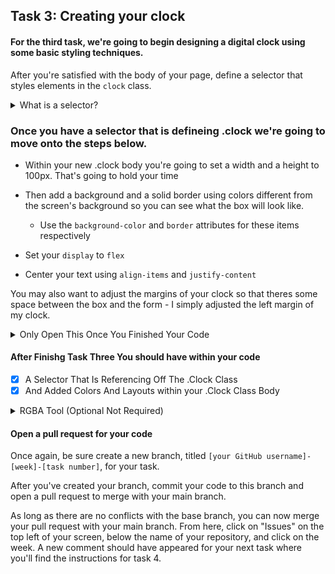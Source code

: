 ## Task 3: Creating your clock

#### For the third task, we're going to begin designing a digital clock using some basic styling techniques.

After you're satisfied with the body of your page, define a selector that styles elements in the `clock` class.

<details><summary>What is a selector?</summary>
<p>

#### CSS selectors are used to "find" (or select) the HTML elements (which is going to be our time div) that you want to style.

```css
.Clock{

}
```

</p>
</details>

### Once you have a selector that is defineing .clock we're going to move onto the steps below.
- Within your new .clock body you're going to set a width and a height to 100px. That's going to hold your time  
- Then add a background and a solid border using colors different from the screen's background so you can see what the box will look like.
  - Use the `background-color` and `border` attributes for these items respectively

- Set your `display` to `flex` 
- Center your text using `align-items` and `justify-content` 

You may also want to adjust the margins of your clock so that theres some space between the box and the form - I simply adjusted the left margin of my clock.

<details><summary>Only Open This Once You Finished Your Code</summary>
<p>


```css
.Clock{
    width: 100px;
    height: 100px;
    background-color: aqua;
    border: black;
    display: flex;
    align-items: center;
    justify-content: center;
    margin-left: 10px;
}
```


</p>
</details>

#### After Finishg Task Three You should have within your code
- [x] A Selector That Is Referencing Off The .Clock Class
- [x] And Added Colors And Layouts within your .Clock Class Body

<details><summary>RGBA Tool (Optional Not Required)</summary>
<p>

The RGBA tool is just a way to increase color output of your choosing. It is in no way required within this program but if you're wanting to do more research about it we encourge you guys to do so!

![picture](https://i.imgur.com/bsQld9J.png)

The first number in each line represents the x-offset which is the horizontal distance from which you want the object to appear. The second number is the y-offset - the vertical distance from which the box will appear. The third number is the blur radius - a larger blur radius will create a bigger shadow and vice versa.

Lastly is the color. I used the rgba() tool to define my color. The first 3 numbers represent the amount of red, green, and blue in the color, respectively. The fourth number is the opacity on a scale from 0 to 1, with 0 being complete transparency and 1 being fully opaque.


</p>
</details>

#### Open a pull request for your code

Once again, be sure create a new branch, titled `[your GitHub username]-[week]-[task number]`, for your task.  

After you've created your branch, commit your code to this branch and open a pull request to merge with your main branch.  

As long as there are no conflicts with the base branch, you can now merge your pull request with your main branch. From here, click on "Issues" on the top left of your screen, below the name of your repository, and click on the week. A new comment should have appeared for your next task where you'll find the instructions for task 4.
